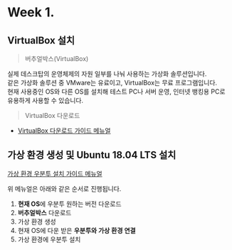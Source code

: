 # Week 1.

## VirtualBox 설치

> 버추얼박스(VirtualBox)

실제 데스크탑의 운영체제의 자원 일부를 나눠 사용하는 가상화 솔루션입니다.   
같은 가상화 솔루션 중 VMware는 유료이고, VirtualBox는 무료 프로그램입니다.   
현재 사용중인 OS와 다른 OS를 설치해 테스트 PC나 서버 운영, 인터넷 뱅킹용 PC로 유용하게 사용할 수 있습니다.

> VirtualBox 다운로드

- [VirtualBox 다운로드 가이드 메뉴얼](https://yjshin.tistory.com/entry/0-%EC%98%A4%EB%9D%BC%ED%81%B4-%EB%B2%84%EC%B6%94%EC%96%BC%EB%B0%95%EC%8A%A4VirtualBox-%EB%8B%A4%EC%9A%B4%EB%A1%9C%EB%93%9C%EC%99%80-%EC%84%A4%EC%B9%98-%EB%B0%A9%EB%B2%95)

## 가상 환경 생성 및 Ubuntu 18.04 LTS 설치

[가상 환경 우분투 설치 가이드 메뉴얼](https://cntechsystems.tistory.com/27)

위 메뉴얼은 아래와 같은 순서로 진행됩니다.

1. **현재 OS**에 우분투 원하는 버전 다운로드
2. **버추얼박스** 다운로드
3. 가상 환경 생성
4. 현재 OS에 다운 받은 **우분투와 가상 환경 연결**
5. 가상 환경에 우분투 설치




